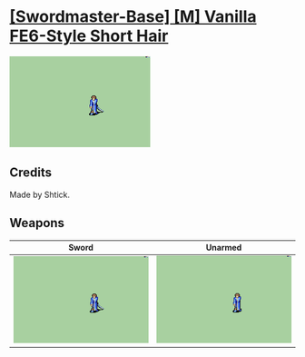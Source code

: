 # [\[Swordmaster-Base\] \[M\] Vanilla FE6-Style Short Hair](./)

<img src="./1.%20Sword/Sword_000.png" alt="[Swordmaster-Base] [M] Vanilla FE6-Style Short Hair standing" />

## Credits

Made by Shtick.

## Weapons


|Sword |Unarmed |
|  :---: | :---: |
| <img alt="Sword animation" src="./1.%20Sword/Sword.gif" /> | <img alt="Unarmed animation" src="./8.%20Unarmed/Unarmed.gif" /> |
